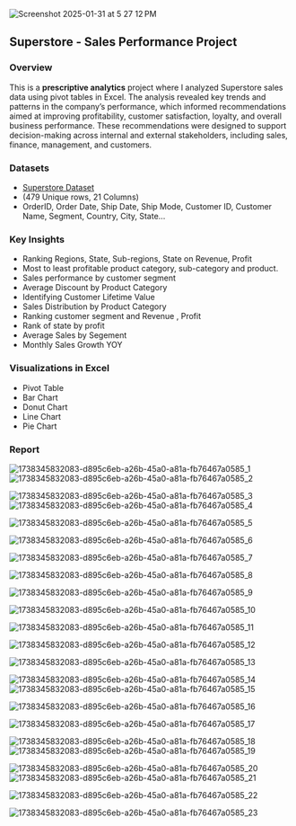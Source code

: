 
![Screenshot 2025-01-31 at 5 27 12 PM](https://github.com/user-attachments/assets/3b17b53f-390b-4556-a50b-5d68aa3dd770)


## Superstore - Sales Performance Project

###  Overview  
This is a **prescriptive analytics** project where I analyzed Superstore sales data using pivot tables in Excel. The analysis revealed key trends and patterns in the company’s performance, which informed recommendations aimed at improving profitability, customer satisfaction, loyalty, and overall business performance. These recommendations were designed to support decision-making across internal and external stakeholders, including sales, finance, management, and customers.

###  Datasets
- [Superstore Dataset](https://www.kaggle.com/datasets/maggieakarn/superstore-dataset/data) 
- (479 Unique rows, 21 Columns)
- OrderID, Order Date, Ship Date, Ship Mode, Customer ID, Customer Name, Segment, Country, City, State...
 

###   Key Insights  
- Ranking Regions, State, Sub-regions, State on Revenue, Profit
- Most to least profitable product category, sub-category and product.
- Sales performance by customer segment
- Average Discount by Product Category
- Identifying Customer Lifetime Value
- Sales Distribution by Product Category
- Ranking customer segment and Revenue , Profit
- Rank of state by profit
- Average Sales by Segement
- Monthly Sales Growth YOY

###  Visualizations in Excel
- Pivot Table
- Bar Chart
- Donut Chart
- Line Chart
- Pie Chart

###  Report 

 
![1738345832083-d895c6eb-a26b-45a0-a81a-fb76467a0585_1](https://github.com/user-attachments/assets/ab905c6e-99f4-4e21-8a03-3ba84da283f3)
![1738345832083-d895c6eb-a26b-45a0-a81a-fb76467a0585_2](https://github.com/user-attachments/assets/76cd9e1b-8cfc-4e54-9ced-035fd329dd52)

![1738345832083-d895c6eb-a26b-45a0-a81a-fb76467a0585_3](https://github.com/user-attachments/assets/bc94ddf2-6475-467a-a012-2143af9f7321)
![1738345832083-d895c6eb-a26b-45a0-a81a-fb76467a0585_4](https://github.com/user-attachments/assets/41e84346-dba7-4f58-bd21-1f9f83710ac6)


![1738345832083-d895c6eb-a26b-45a0-a81a-fb76467a0585_5](https://github.com/user-attachments/assets/3e555f33-5306-4318-a436-506c770d30f3)

![1738345832083-d895c6eb-a26b-45a0-a81a-fb76467a0585_6](https://github.com/user-attachments/assets/e4da03f1-d92a-4c6e-8eb8-002bfb551f8d)

![1738345832083-d895c6eb-a26b-45a0-a81a-fb76467a0585_7](https://github.com/user-attachments/assets/0caa0837-2d01-465a-8d6e-f759e6daf6c9)

![1738345832083-d895c6eb-a26b-45a0-a81a-fb76467a0585_8](https://github.com/user-attachments/assets/13c4ec63-abce-4624-94ca-f10729dda3be)

![1738345832083-d895c6eb-a26b-45a0-a81a-fb76467a0585_9](https://github.com/user-attachments/assets/079ce7d4-d36d-46a7-9b19-c6c8eb7569f8)



![1738345832083-d895c6eb-a26b-45a0-a81a-fb76467a0585_10](https://github.com/user-attachments/assets/fbcc4831-3e8c-4c48-b75a-4ddb471aacf3)



![1738345832083-d895c6eb-a26b-45a0-a81a-fb76467a0585_11](https://github.com/user-attachments/assets/2e7cca70-46f1-46f4-b75d-ad9d19cc54b4)

![1738345832083-d895c6eb-a26b-45a0-a81a-fb76467a0585_12](https://github.com/user-attachments/assets/9c26bb7c-8e7a-4a3e-8eb1-69f336b31804)



![1738345832083-d895c6eb-a26b-45a0-a81a-fb76467a0585_13](https://github.com/user-attachments/assets/7df2026f-604d-46cb-ada7-052a3b04238c)

![1738345832083-d895c6eb-a26b-45a0-a81a-fb76467a0585_14](https://github.com/user-attachments/assets/edf61661-026e-461a-b35c-b30bc932a8af)
![1738345832083-d895c6eb-a26b-45a0-a81a-fb76467a0585_15](https://github.com/user-attachments/assets/9e6173aa-e2e7-4005-becf-1763c8532b95)




![1738345832083-d895c6eb-a26b-45a0-a81a-fb76467a0585_16](https://github.com/user-attachments/assets/ca21460f-9e66-4b70-9b04-873138a8e45b)

![1738345832083-d895c6eb-a26b-45a0-a81a-fb76467a0585_17](https://github.com/user-attachments/assets/0624d51d-4d78-466e-b8c1-dc72597746c0)

![1738345832083-d895c6eb-a26b-45a0-a81a-fb76467a0585_18](https://github.com/user-attachments/assets/29b7fff7-c078-42fe-9258-56f393b75879)
![1738345832083-d895c6eb-a26b-45a0-a81a-fb76467a0585_19](https://github.com/user-attachments/assets/ed3b8d87-01b5-41e5-bce5-3da05dd0def6)




![1738345832083-d895c6eb-a26b-45a0-a81a-fb76467a0585_20](https://github.com/user-attachments/assets/8870539d-2a71-49bf-88f0-9a2017eb9c77)
![1738345832083-d895c6eb-a26b-45a0-a81a-fb76467a0585_21](https://github.com/user-attachments/assets/96969624-be4f-438a-8547-9138fedbc15f)





![1738345832083-d895c6eb-a26b-45a0-a81a-fb76467a0585_22](https://github.com/user-attachments/assets/0656b1ec-e105-41a6-97be-195fc455b3a0)



![1738345832083-d895c6eb-a26b-45a0-a81a-fb76467a0585_23](https://github.com/user-attachments/assets/99bc5a07-360c-48f7-aa4d-6774973d460a)










